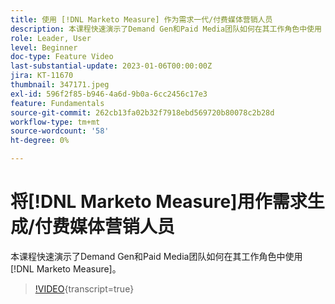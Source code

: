 ```yaml
---
title: 使用 [!DNL Marketo Measure] 作为需求一代/付费媒体营销人员
description: 本课程快速演示了Demand Gen和Paid Media团队如何在其工作角色中使用 [!DNL Marketo Measure] 。
role: Leader, User
level: Beginner
doc-type: Feature Video
last-substantial-update: 2023-01-06T00:00:00Z
jira: KT-11670
thumbnail: 347171.jpeg
exl-id: 596f2f85-b946-4a6d-9b0a-6cc2456c17e3
feature: Fundamentals
source-git-commit: 262cb13fa02b32f7918ebd569720b80078c2b28d
workflow-type: tm+mt
source-wordcount: '58'
ht-degree: 0%

---
```


# 将[!DNL Marketo Measure]用作需求生成/付费媒体营销人员

本课程快速演示了Demand Gen和Paid Media团队如何在其工作角色中使用[!DNL Marketo Measure]。

>[!VIDEO](https://video.tv.adobe.com/v/347171/?learn=on){transcript=true}
